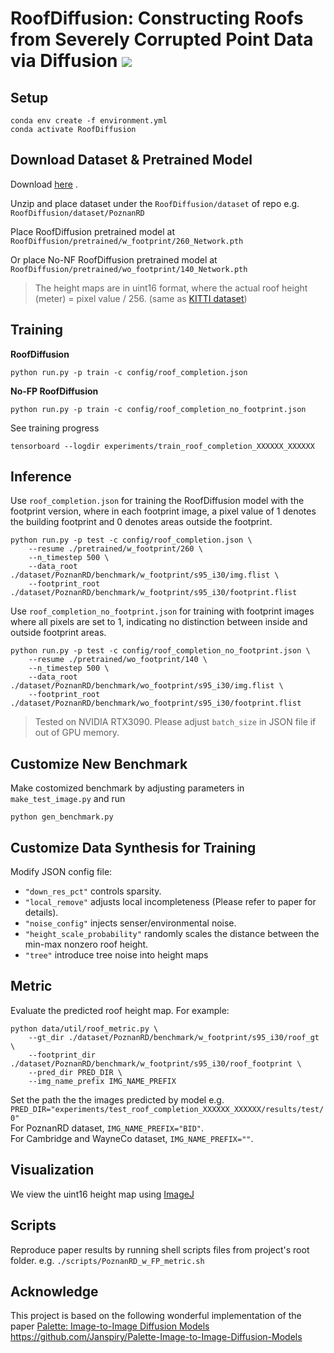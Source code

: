 <!-- # RoofDiffusion
Welcome to the official implementation of paper "RoofDiffusion: Constructing Roofs from Severely Corrupted Point Data via Diffusion" -->

<h1 align="left">RoofDiffusion: Constructing Roofs from Severely Corrupted Point Data via Diffusion
 <a href="https://arxiv.org/abs/2404.09290"><img  src="https://img.shields.io/badge/arXiv-Paper-<COLOR>.svg" ></a> </h1> 

## Setup
```console
conda env create -f environment.yml
conda activate RoofDiffusion
```

## Download Dataset \& Pretrained Model
Download [here](https://drive.google.com/drive/folders/1o_I4Z-9xRT7PqBgXQQgVUlcDOwOTT9Qj?usp=drive_link) .

Unzip and place dataset under the `RoofDiffusion/dataset` of repo e.g. `RoofDiffusion/dataset/PoznanRD`

Place RoofDiffusion pretrained model at `RoofDiffusion/pretrained/w_footprint/260_Network.pth`

Or place No-NF RoofDiffusion pretrained model at `RoofDiffusion/pretrained/wo_footprint/140_Network.pth`

> The height maps are in uint16 format, where the actual roof height (meter) = pixel value / 256. (same as [KITTI dataset](https://www.cvlibs.net/datasets/kitti/eval_depth_all.php))

## Training
**RoofDiffusion**
```console
python run.py -p train -c config/roof_completion.json
```

**No-FP RoofDiffusion**
```console
python run.py -p train -c config/roof_completion_no_footprint.json
```

See training progress
```console
tensorboard --logdir experiments/train_roof_completion_XXXXXX_XXXXXX
```

## Inference
Use `roof_completion.json` for training the RoofDiffusion model with the footprint version, where in each footprint image, a pixel value of 1 denotes the building footprint and 0 denotes areas outside the footprint. 
```console
python run.py -p test -c config/roof_completion.json \
    --resume ./pretrained/w_footprint/260 \
    --n_timestep 500 \
    --data_root ./dataset/PoznanRD/benchmark/w_footprint/s95_i30/img.flist \
    --footprint_root ./dataset/PoznanRD/benchmark/w_footprint/s95_i30/footprint.flist
```

Use `roof_completion_no_footprint.json` for training with footprint images where all pixels are set to 1, indicating no distinction between inside and outside footprint areas.
```console
python run.py -p test -c config/roof_completion_no_footprint.json \
    --resume ./pretrained/wo_footprint/140 \
    --n_timestep 500 \
    --data_root ./dataset/PoznanRD/benchmark/wo_footprint/s95_i30/img.flist \
    --footprint_root ./dataset/PoznanRD/benchmark/wo_footprint/s95_i30/footprint.flist
```

> Tested on NVIDIA RTX3090. Please adjust `batch_size` in JSON file if out of GPU memory.

## Customize New Benchmark
Make costomized benchmark by adjusting parameters in `make_test_image.py` and run
```console
python gen_benchmark.py
```

## Customize Data Synthesis for Training
Modify JSON config file:
- `"down_res_pct"` controls sparsity.
- `"local_remove"` adjusts local incompleteness (Please refer to paper for details).
- `"noise_config"` injects senser/environmental noise.
- `"height_scale_probability"` randomly scales the distance between the min-max nonzero roof height.
- `"tree"` introduce tree noise into height maps


## Metric
Evaluate the predicted roof height map.
For example:
```console
python data/util/roof_metric.py \
    --gt_dir ./dataset/PoznanRD/benchmark/w_footprint/s95_i30/roof_gt \
    --footprint_dir ./dataset/PoznanRD/benchmark/w_footprint/s95_i30/roof_footprint \
    --pred_dir PRED_DIR \
    --img_name_prefix IMG_NAME_PREFIX
```
Set the path the the images predicted by model e.g. `PRED_DIR="experiments/test_roof_completion_XXXXXX_XXXXXX/results/test/0"` \
For PoznanRD dataset, `IMG_NAME_PREFIX="BID"`. \
For Cambridge and WayneCo dataset, `IMG_NAME_PREFIX=""`.

## Visualization
We view the uint16 height map using [ImageJ](https://imagej.net/ij/download.html)

## Scripts
Reproduce paper results by running shell scripts files from project's root folder. e.g. `./scripts/PoznanRD_w_FP_metric.sh`

## Acknowledge
This project is based on the following wonderful implementation of the paper [Palette: Image-to-Image Diffusion Models](https://arxiv.org/abs/2111.05826) \
https://github.com/Janspiry/Palette-Image-to-Image-Diffusion-Models
